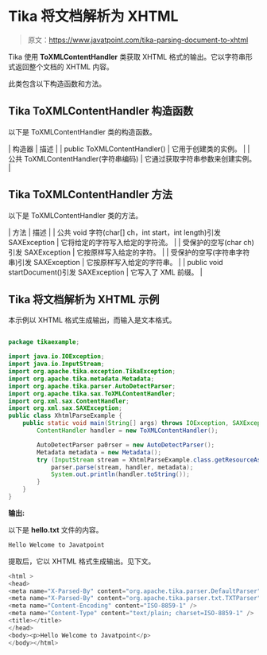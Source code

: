 # Tika 将文档解析为 XHTML

> 原文：<https://www.javatpoint.com/tika-parsing-document-to-xhtml>

Tika 使用 **ToXMLContentHandler** 类获取 XHTML 格式的输出。它以字符串形式返回整个文档的 XHTML 内容。

此类包含以下构造函数和方法。

## Tika ToXMLContentHandler 构造函数

以下是 ToXMLContentHandler 类的构造函数。

| 构造器 | 描述 |
| public ToXMLContentHandler() | 它用于创建类的实例。 |
| 公共 ToXMLContentHandler(字符串编码) | 它通过获取字符串参数来创建实例。 |

## Tika ToXMLContentHandler 方法

以下是 ToXMLContentHandler 类的方法。

| 方法 | 描述 |
| 公共 void 字符(char[] ch，int start，int length)引发 SAXException | 它将给定的字符写入给定的字符流。 |
| 受保护的空写(char ch)引发 SAXException | 它按原样写入给定的字符。 |
| 受保护的空写(字符串字符串)引发 SAXException | 它按原样写入给定的字符串。 |
| public void startDocument()引发 SAXException | 它写入了 XML 前缀。 |

## Tika 将文档解析为 XHTML 示例

本示例以 XHTML 格式生成输出，而输入是文本格式。

```java

package tikaexample;

import java.io.IOException;
import java.io.InputStream;
import org.apache.tika.exception.TikaException;
import org.apache.tika.metadata.Metadata;
import org.apache.tika.parser.AutoDetectParser;
import org.apache.tika.sax.ToXMLContentHandler;
import org.xml.sax.ContentHandler;
import org.xml.sax.SAXException;
public class XhtmlParseExample {
	public static void main(String[] args) throws IOException, SAXException, TikaException {
	    ContentHandler handler = new ToXMLContentHandler();

	    AutoDetectParser pa0rser = new AutoDetectParser();
	    Metadata metadata = new Metadata(); 
	    try (InputStream stream = XhtmlParseExample.class.getResourceAsStream("Hello.txt")) {
	        parser.parse(stream, handler, metadata);
	        System.out.println(handler.toString());
	    }
	}
}

```

**输出:**

以下是 **hello.txt** 文件的内容。

```java
Hello Welcome to Javatpoint

```

提取后，它以 XHTML 格式生成输出。见下文。

```java
<html >
<head>
<meta name="X-Parsed-By" content="org.apache.tika.parser.DefaultParser" />
<meta name="X-Parsed-By" content="org.apache.tika.parser.txt.TXTParser" />
<meta name="Content-Encoding" content="ISO-8859-1" />
<meta name="Content-Type" content="text/plain; charset=ISO-8859-1" />
<title></title>
</head>
<body><p>Hello Welcome to Javatpoint</p>
</body></html>

```